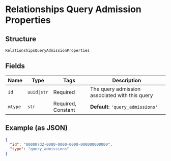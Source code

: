 
# Relationships Query Admission Properties

## Structure

`RelationshipsQueryAdmissionProperties`

## Fields

| Name | Type | Tags | Description |
|  --- | --- | --- | --- |
| `id` | `uuid\|str` | Required | The query admission associated with this query |
| `mtype` | `str` | Required, Constant | **Default**: `'query_admissions'` |

## Example (as JSON)

```json
{
  "id": "000007d2-0000-0000-0000-000000000000",
  "type": "query_admissions"
}
```

